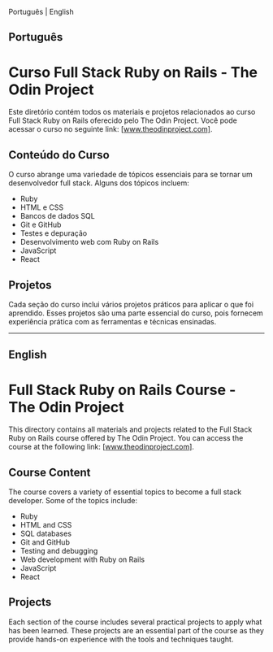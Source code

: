 Português | English

## Português

# Curso Full Stack Ruby on Rails - The Odin Project

Este diretório contém todos os materiais e projetos relacionados ao curso Full Stack Ruby on Rails oferecido pelo The Odin Project. Você pode acessar o curso no seguinte link: [www.theodinproject.com].

## Conteúdo do Curso

O curso abrange uma variedade de tópicos essenciais para se tornar um desenvolvedor full stack. Alguns dos tópicos incluem:

- Ruby
- HTML e CSS
- Bancos de dados SQL
- Git e GitHub
- Testes e depuração
- Desenvolvimento web com Ruby on Rails
- JavaScript
- React

## Projetos

Cada seção do curso inclui vários projetos práticos para aplicar o que foi aprendido. Esses projetos são uma parte essencial do curso, pois fornecem experiência prática com as ferramentas e técnicas ensinadas.

---

## English

# Full Stack Ruby on Rails Course - The Odin Project

This directory contains all materials and projects related to the Full Stack Ruby on Rails course offered by The Odin Project. You can access the course at the following link: [www.theodinproject.com].

## Course Content

The course covers a variety of essential topics to become a full stack developer. Some of the topics include:

- Ruby
- HTML and CSS
- SQL databases
- Git and GitHub
- Testing and debugging
- Web development with Ruby on Rails
- JavaScript
- React

## Projects

Each section of the course includes several practical projects to apply what has been learned. These projects are an essential part of the course as they provide hands-on experience with the tools and techniques taught.
